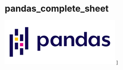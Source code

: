 # pandas_complete_sheet
![Model](https://github.com/Kindkrishna/pandas_complete_sheet/blob/e5e5ad1b0cf51468d026be4a9dcfe501a0046670/pandas1.png)
]
